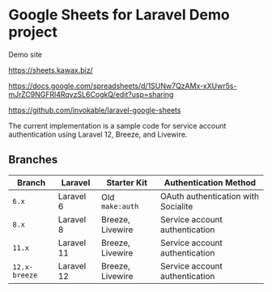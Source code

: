 # Google Sheets for Laravel Demo project

Demo site

https://sheets.kawax.biz/

https://docs.google.com/spreadsheets/d/1SUNw7QzAMx-xXUwr5s-mJrZC9NGFRl4RqyzSL6CogkQ/edit?usp=sharing

https://github.com/invokable/laravel-google-sheets

The current implementation is a sample code for service account authentication using Laravel 12, Breeze, and Livewire.

## Branches
| Branch        | Laravel    | Starter Kit      | Authentication Method               |
|---------------|------------|------------------|-------------------------------------|
| `6.x`         | Laravel 6  | Old `make:auth`  | OAuth authentication with Socialite |
| `8.x`         | Laravel 8  | Breeze, Livewire | Service account authentication      |
| `11.x`        | Laravel 11 | Breeze, Livewire | Service account authentication      |
| `12.x-breeze` | Laravel 12 | Breeze, Livewire | Service account authentication      |
